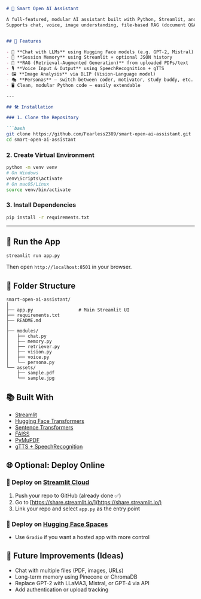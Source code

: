 



````markdown
# 🤖 Smart Open AI Assistant

A full-featured, modular AI assistant built with Python, Streamlit, and Hugging Face.  
Supports chat, voice, image understanding, file-based RAG (document Q&A), and personas like coder, motivator, or study buddy.


## 🚀 Features

- 💬 **Chat with LLMs** using Hugging Face models (e.g. GPT-2, Mistral)
- 🧠 **Session Memory** using Streamlit + optional JSON history
- 📄 **RAG (Retrieval-Augmented Generation)** from uploaded PDFs/text
- 🎙️ **Voice Input & Output** using SpeechRecognition + gTTS
- 🖼️ **Image Analysis** via BLIP (Vision-Language model)
- 🎭 **Personas** — switch between coder, motivator, study buddy, etc.
- 🖥️ Clean, modular Python code — easily extendable

---

## 🛠️ Installation

### 1. Clone the Repository

```bash
git clone https://github.com/Fearless2389/smart-open-ai-assistant.git
cd smart-open-ai-assistant
````

### 2. Create Virtual Environment

```bash
python -m venv venv
# On Windows
venv\Scripts\activate
# On macOS/Linux
source venv/bin/activate
```

### 3. Install Dependencies

```bash
pip install -r requirements.txt
```

---

## 🧪 Run the App

```bash
streamlit run app.py
```

Then open `http://localhost:8501` in your browser.





## 🔧 Folder Structure

```
smart-open-ai-assistant/
│
├── app.py                 # Main Streamlit UI
├── requirements.txt
├── README.md
│
├── modules/
│   ├── chat.py
│   ├── memory.py
│   ├── retriever.py
│   ├── vision.py
│   ├── voice.py
│   └── persona.py
└── assets/
    ├── sample.pdf
    └── sample.jpg
```



## 📚 Built With

* [Streamlit](https://streamlit.io/)
* [Hugging Face Transformers](https://huggingface.co/)
* [Sentence Transformers](https://www.sbert.net/)
* [FAISS](https://github.com/facebookresearch/faiss)
* [PyMuPDF](https://pymupdf.readthedocs.io/)
* [gTTS + SpeechRecognition](https://pypi.org/project/SpeechRecognition/)



## 🌐 Optional: Deploy Online

### 🚀 Deploy on [Streamlit Cloud](https://share.streamlit.io/)

1. Push your repo to GitHub (already done ✅)
2. Go to [https://share.streamlit.io/](https://share.streamlit.io/)
3. Link your repo and select `app.py` as the entry point

### 🧠 Deploy on [Hugging Face Spaces](https://huggingface.co/spaces)

* Use `Gradio` if you want a hosted app with more control



## 🧠 Future Improvements (Ideas)

* Chat with multiple files (PDF, images, URLs)
* Long-term memory using Pinecone or ChromaDB
* Replace GPT-2 with LLaMA3, Mistral, or GPT-4 via API
* Add authentication or upload tracking



